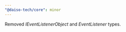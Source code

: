 ```yaml
---
"@daiso-tech/core": minor
---
```


Removed <i>IEventListenerObject</i> and <i>EventListener</i> types.
